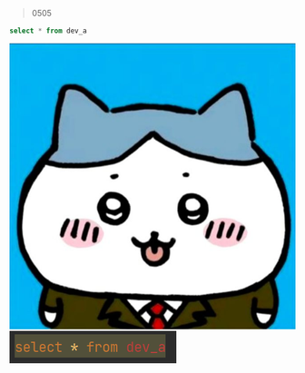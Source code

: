 > 0505
```sql
select * from dev_a
```
![user_image.jpg](../image/user_image.jpg)
![img.png](../image/img.png)

